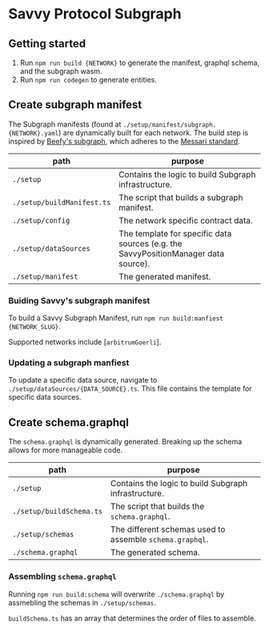 # Savvy Protocol Subgraph

## Getting started

1. Run `npm run build {NETWORK}` to generate the manifest, graphql schema, and the subgraph wasm.
1. Run `npm run codegen` to generate entities.

## Create subgraph manifest

The Subgraph manifests (found at `./setup/manifest/subgraph.{NETWORK}.yaml`) are dynamically built for each network. The build step is inspired by [Beefy's subgraph](https://github.com/messari/subgraphs/tree/master/subgraphs/beefy-finance/setup), which adheres to the [Messari standard](https://github.com/messari/subgraphs/tree/master).

| path                       | purpose                                                                             |
| -------------------------- | ----------------------------------------------------------------------------------- |
| `./setup`                  | Contains the logic to build Subgraph infrastructure.                                |
| `./setup/buildManifest.ts` | The script that builds a subgraph manifest.                                         |
| `./setup/config`           | The network specific contract data.                                                 |
| `./setup/dataSources`      | The template for specific data sources (e.g. the SavvyPositionManager data source). |
| `./setup/manifest`         | The generated manifest.                                                             |

### Buiding Savvy's subgraph manifest

To build a Savvy Subgraph Manifest, run `npm run build:manfiest {NETWORK_SLUG}`.

Supported networks include [`arbitrumGoerli`].

### Updating a subgraph manfiest

To update a specific data source, navigate to `./setup/dataSources/{DATA_SOURCE}.ts`. This file contains the template for specific data sources.

## Create schema.graphql

The `schema.graphql` is dynamically generated. Breaking up the schema allows for more manageable code.

| path                     | purpose                                                  |
| ------------------------ | -------------------------------------------------------- |
| `./setup`                | Contains the logic to build Subgraph infrastructure.     |
| `./setup/buildSchema.ts` | The script that builds the `schema.graphql`.             |
| `./setup/schemas`        | The different schemas used to assemble `schema.graphql`. |
| `./schema.graphql`       | The generated schema.                                    |

### Assembling `schema.graphql`

Running `npm run build:schema` will overwrite `./schema.graphql` by assmebling the schemas in `./setup/schemas`.

`buildSchema.ts` has an array that determines the order of files to assemble.
